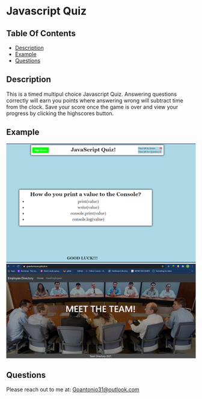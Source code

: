 
  
  # Javascript Quiz 

  ## Table Of Contents
  - [Description](#description)
  - [Example](#example)
  - [Questions](#questions)

  ## Description 
  This is  a timed multipul choice Javascript Quiz. Answering questions correctly will earn you points where answering wrong will subtract time from the clock.
  Save your score once the game is over and view your progress by clicking the highscores button. 
  

  ## Example
  
   [![screenshot](https://github.com/goantonioUW/javascript-quiz/blob/master/images/Screenshot.png)](./images/quiz.gif)
   [![screenshot](https://github.com/goantonioUW/employee-directory/blob/main/images/Screenshot.png)](./images/demoGif.gif)

  ## Questions
  Please reach out to me at:
  Goantonio31@outlook.com


  
